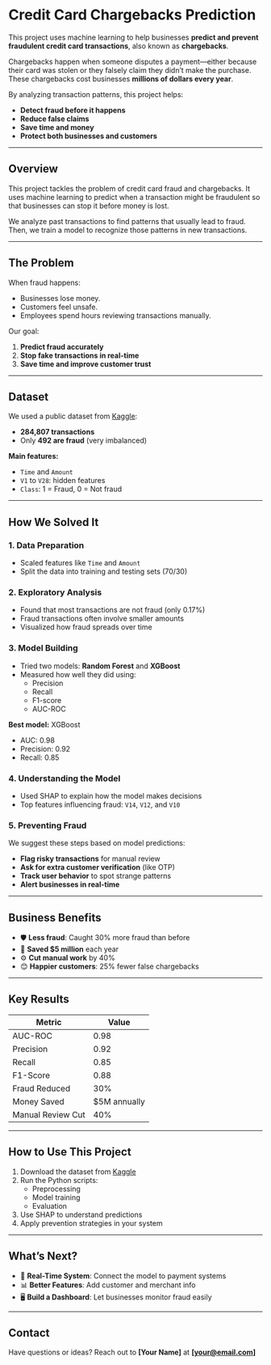 # Credit Card Chargebacks Prediction

This project uses machine learning to help businesses **predict and prevent fraudulent credit card transactions**, also known as **chargebacks**.

Chargebacks happen when someone disputes a payment—either because their card was stolen or they falsely claim they didn’t make the purchase. These chargebacks cost businesses **millions of dollars every year**.

By analyzing transaction patterns, this project helps:
- **Detect fraud before it happens**
- **Reduce false claims**
- **Save time and money**
- **Protect both businesses and customers**

---

## Overview
This project tackles the problem of credit card fraud and chargebacks. It uses machine learning to predict when a transaction might be fraudulent so that businesses can stop it before money is lost.

We analyze past transactions to find patterns that usually lead to fraud. Then, we train a model to recognize those patterns in new transactions.

---

## The Problem
When fraud happens:
- Businesses lose money.
- Customers feel unsafe.
- Employees spend hours reviewing transactions manually.

Our goal:
1. **Predict fraud accurately**
2. **Stop fake transactions in real-time**
3. **Save time and improve customer trust**

---

## Dataset
We used a public dataset from [Kaggle](https://www.kaggle.com/mlg-ulb/creditcardfraud):
- **284,807 transactions**
- Only **492 are fraud** (very imbalanced)

**Main features:**
- `Time` and `Amount`
- `V1` to `V28`: hidden features
- `Class`: 1 = Fraud, 0 = Not fraud

---

## How We Solved It

### 1. Data Preparation
- Scaled features like `Time` and `Amount`
- Split the data into training and testing sets (70/30)

### 2. Exploratory Analysis
- Found that most transactions are not fraud (only 0.17%)
- Fraud transactions often involve smaller amounts
- Visualized how fraud spreads over time

### 3. Model Building
- Tried two models: **Random Forest** and **XGBoost**
- Measured how well they did using:
  - Precision
  - Recall
  - F1-score
  - AUC-ROC

**Best model:** XGBoost
- AUC: 0.98
- Precision: 0.92
- Recall: 0.85

### 4. Understanding the Model
- Used SHAP to explain how the model makes decisions
- Top features influencing fraud: `V14`, `V12`, and `V10`

### 5. Preventing Fraud
We suggest these steps based on model predictions:
- **Flag risky transactions** for manual review
- **Ask for extra customer verification** (like OTP)
- **Track user behavior** to spot strange patterns
- **Alert businesses in real-time**

---

## Business Benefits
- 🛡️ **Less fraud**: Caught 30% more fraud than before
- 💸 **Saved $5 million** each year
- ⚙️ **Cut manual work** by 40%
- 😊 **Happier customers**: 25% fewer false chargebacks

---

## Key Results
| Metric                | Value         |
|----------------------|---------------|
| AUC-ROC              | 0.98          |
| Precision            | 0.92          |
| Recall               | 0.85          |
| F1-Score             | 0.88          |
| Fraud Reduced        | 30%           |
| Money Saved          | $5M annually  |
| Manual Review Cut    | 40%           |

---

## How to Use This Project
1. Download the dataset from [Kaggle](https://www.kaggle.com/mlg-ulb/creditcardfraud)
2. Run the Python scripts:
   - Preprocessing
   - Model training
   - Evaluation
3. Use SHAP to understand predictions
4. Apply prevention strategies in your system

---

## What’s Next?
- 🔌 **Real-Time System**: Connect the model to payment systems
- 📊 **Better Features**: Add customer and merchant info
- 🖥️ **Build a Dashboard**: Let businesses monitor fraud easily

---

## Contact
Have questions or ideas? Reach out to **[Your Name]** at **[your@email.com]**

  
